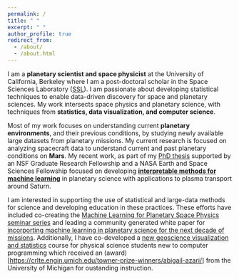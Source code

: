 ```yaml
---
permalink: /
title: " "
excerpt: " "
author_profile: true
redirect_from: 
  - /about/
  - /about.html
---
```


I am a **planetary scientist and space physicist** at the University of California, Berkeley where I am a post-doctoral scholar in the Space Sciences Laboratory ([SSL](https://www.ssl.berkeley.edu/)). I am passionate about developing statistical techniques to enable data-driven discovery for space and planetary sciences. My work intersects space physics and planetary science, with techniques from **statistics, data visualization, and computer science**. 

Most of my work focuses on understanding current **planetary environments**, and their previous conditions, by studying newly available large datasets from  planetary missions. My current research is focused on analyzing spacecraft data to understand current and past planetary conditions on **Mars**. My recent work, as part of my [PhD thesis](https://deepblue.lib.umich.edu/handle/2027.42/155251) supported by an NSF Graduate Research Fellowship and a NASA Earth and Space Sciences Fellowship focused on developing **[interpretable methods for machine learning](https://www.frontiersin.org/articles/10.3389/fspas.2020.00036/full)** in planetary science with applications to plasma transport around Saturn. 

I am interested in supporting the use of statistical and large-data methods for science and developing education in these practices. These efforts have included co-creating the [Machine Learning for Planetary Space Physics seminar series](https://ml4psp.github.io/) and leading a community generated white paper for [incorporting machine learning in planetary science for the next decade of missions](https://arxiv.org/abs/2007.15129). Additionally, I have co-developed a [new geoscience visualization and statistics](https://github.com/abbyazari/data_vis_statistics_geosciences) course for physical science students new to computer programming which received an (award)[https://crlte.engin.umich.edu/towner-prize-winners/abigail-azari/] from the University of Michigan for oustanding instruction.













